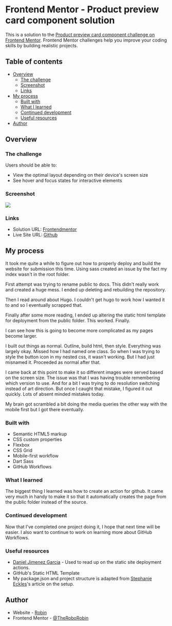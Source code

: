 # Frontend Mentor - Product preview card component solution

This is a solution to the [Product preview card component challenge on Frontend Mentor](https://www.frontendmentor.io/challenges/product-preview-card-component-GO7UmttRfa). Frontend Mentor challenges help you improve your coding skills by building realistic projects.

## Table of contents

- [Overview](#overview)
  - [The challenge](#the-challenge)
  - [Screenshot](#screenshot)
  - [Links](#links)
- [My process](#my-process)
  - [Built with](#built-with)
  - [What I learned](#what-i-learned)
  - [Continued development](#continued-development)
  - [Useful resources](#useful-resources)
- [Author](#author)

## Overview

### The challenge

Users should be able to:

- View the optimal layout depending on their device's screen size
- See hover and focus states for interactive elements

### Screenshot

![](./assets/images/screenshot.PNG)

### Links

- Solution URL: [Frontendmentor](https://www.frontendmentor.io/solutions/product-preview-card-component-LLCf8wjyko)
- Live Site URL: [Github](https://github.com/TheRoboRobin/Frontend-Mentor-Product-Preview-Card)

## My process

It took me quite a while to figure out how to properly deploy and build the website for submission this time. Using sass created an issue by the fact my index wasn't in the root folder.

First attempt was trying to rename public to docs. This didn't really work and created a huge mess. I ended up deleting and rebuilding the repository.

Then I read around about Hugo. I couldn't get hugo to work how I wanted it to and so I eventually scrapped that.

Finally after some more reading, I ended up altering the static html template for deployment from the public folder. This worked. Finally.

I can see how this is going to become more complicated as my pages become larger.

I built out things as normal. Outline, build html, then style. Everything was largely okay. Missed how I had named one class. So when I was trying to style the button icon in my nested css, it wasn't working. But I had just misnamed it. Proceeded as normal after that.

I came back at this point to make it so different images were served based on the screen size. The issue was that I was having trouble remembering which version to use. And for a bit I was trying to do resolution switching instead of art direction. But once I caught that mistake, I figured it out quickly. Lots of absent minded mistakes today.

My brain got scrambled a bit doing the media queries the other way with the mobile first but I got there eventually.

### Built with

- Semantic HTML5 markup
- CSS custom properties
- Flexbox
- CSS Grid
- Mobile-first workflow
- Dart Sass
- GitHub Workflows

### What I learned

The biggest thing I learned was how to create an action for github. It came very much in handy to make it so that it automatically creates the page from the public folder instead of the source.

### Continued development

Now that I've completed one project doing it, I hope that next time will be easier. I also want to continue to work on learning more about GitHub Workflows.

### Useful resources

- [Daniel Jimenez Garcia](https://medium.com/@danieljimgarcia/publishing-static-sites-to-github-pages-using-github-actions-8040f57dfeaf) - Used to read up on the static site deployment actions.
- GitHub's Static HTML Template
- My package.json and project structure is adapted from [Stephanie Eckles](https://thinkdobecreate.com/articles/minimum-static-site-sass-setup/)'s article on the setup.

## Author

- Website - [Robin](https://github.com/TheRoboRobin)
- Frontend Mentor - [@TheRoboRobin](https://www.frontendmentor.io/profile/TheRoboRobin)
